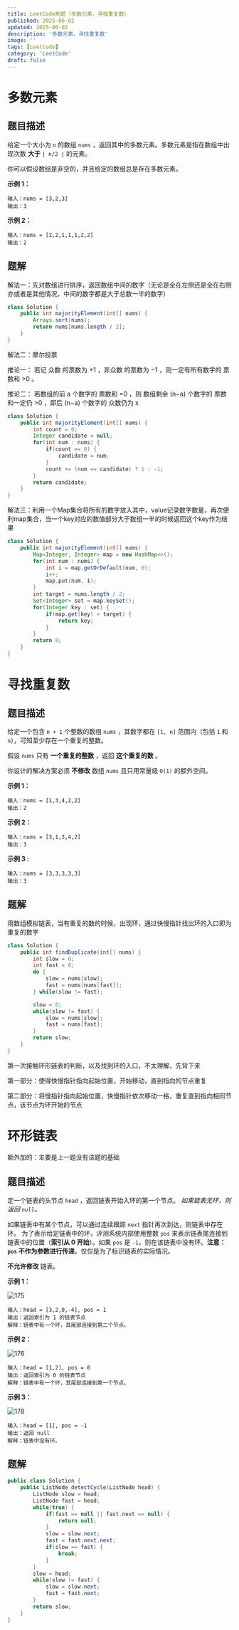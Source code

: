 ```yaml
---
title: LeetCode刷题（多数元素，寻找重复数）
published: 2025-06-02
updated: 2025-06-02
description: '多数元素，寻找重复数'
image: ''
tags: [LeetCode]
category: 'LeetCode'
draft: false 
---
```


# 多数元素

## 题目描述

给定一个大小为 `n` 的数组 `nums` ，返回其中的多数元素。多数元素是指在数组中出现次数 **大于** `⌊ n/2 ⌋` 的元素。

你可以假设数组是非空的，并且给定的数组总是存在多数元素。

 

**示例 1：**

```
输入：nums = [3,2,3]
输出：3
```

**示例 2：**

```
输入：nums = [2,2,1,1,1,2,2]
输出：2
```



## 题解

解法一：先对数组进行排序，返回数组中间的数字（无论是全在左侧还是全在右侧亦或者是其他情况，中间的数字都是大于总数一半的数字）

```java
class Solution {
    public int majorityElement(int[] nums) {
        Arrays.sort(nums);
        return nums[nums.length / 2];
    }
}
```

解法二：摩尔投票

推论一： 若记 众数 的票数为 +1 ，非众数 的票数为 −1 ，则一定有所有数字的 票数和 >0 。

推论二： 若数组的前 a 个数字的 票数和 =0 ，则 数组剩余 (n−a) 个数字的 票数和一定仍 >0 ，即后 (n−a) 个数字的 众数仍为 x 

```java
class Solution {
    public int majorityElement(int[] nums) {
        int count = 0;
        Integer candidate = null;
        for(int num : nums) {
            if(count == 0) {
                candidate = num;
            }
            count += (num == candidate) ? 1 : -1;
        }
        return candidate;
    }
}
```

解法三：利用一个Map集合将所有的数字放入其中，value记录数字数量，再次便利map集合，当一个key对应的数值部分大于数组一半的时候返回这个key作为结果

```java
class Solution {
    public int majorityElement(int[] nums) {
        Map<Integer, Integer> map = new HashMap<>();
        for(int num : nums) {
            int i = map.getOrDefault(num, 0);
            i++;
            map.put(num, i);
        }
        int target = nums.length / 2;
        Set<Integer> set = map.keySet();
        for(Integer key : set) {
            if(map.get(key) > target) {
                return key;
            }
        }
        return 0;
    }
}
```



# 寻找重复数

## 题目描述

给定一个包含 `n + 1` 个整数的数组 `nums` ，其数字都在 `[1, n]` 范围内（包括 `1` 和 `n`），可知至少存在一个重复的整数。

假设 `nums` 只有 **一个重复的整数** ，返回 **这个重复的数** 。

你设计的解决方案必须 **不修改** 数组 `nums` 且只用常量级 `O(1)` 的额外空间。

 

**示例 1：**

```
输入：nums = [1,3,4,2,2]
输出：2
```

**示例 2：**

```
输入：nums = [3,1,3,4,2]
输出：3
```

**示例 3 :**

```
输入：nums = [3,3,3,3,3]
输出：3
```



## 题解

用数组模拟链表，当有重复的数的时候，出现环，通过快慢指针找出环的入口即为重复的数字

```java
class Solution {
    public int findDuplicate(int[] nums) {
        int slow = 0;
        int fast = 0;
        do {
            slow = nums[slow];
            fast = nums[nums[fast]];
        } while(slow != fast);

        slow = 0;
        while(slow != fast) {
            slow = nums[slow];
            fast = nums[fast];
        }
        return slow;
    }
}
```

第一次接触环形链表的判断，以及找到环的入口，不太理解，先背下来

第一部分：使得快慢指针指向起始位置，开始移动，直到指向的节点重复

第二部分：将慢指针指向起始位置，快慢指针依次移动一格，重复直到指向相同节点，该节点为环开始的节点



# 环形链表

额外加的：主要是上一题没有该题的基础

## 题目描述

定一个链表的头节点  `head` ，返回链表开始入环的第一个节点。 *如果链表无环，则返回 `null`。*

如果链表中有某个节点，可以通过连续跟踪 `next` 指针再次到达，则链表中存在环。 为了表示给定链表中的环，评测系统内部使用整数 `pos` 来表示链表尾连接到链表中的位置（**索引从 0 开始**）。如果 `pos` 是 `-1`，则在该链表中没有环。**注意：`pos` 不作为参数进行传递**，仅仅是为了标识链表的实际情况。

**不允许修改** 链表。



 

**示例 1：**

![175](../images/175.png)

```
输入：head = [3,2,0,-4], pos = 1
输出：返回索引为 1 的链表节点
解释：链表中有一个环，其尾部连接到第二个节点。
```

**示例 2：**

![176](../images/176.png)

```
输入：head = [1,2], pos = 0
输出：返回索引为 0 的链表节点
解释：链表中有一个环，其尾部连接到第一个节点。
```

**示例 3：**

![178](../images/178.png)

```
输入：head = [1], pos = -1
输出：返回 null
解释：链表中没有环。
```



## 题解

```java
public class Solution {
    public ListNode detectCycle(ListNode head) {
        ListNode slow = head;
        ListNode fast = head;
        while(true) {
            if(fast == null || fast.next == null) {
                return null;
            }
            slow = slow.next;
            fast = fast.next.next;
            if(slow == fast) {
                break;
            }
        }
        slow = head;
        while(slow != fast) {
            slow = slow.next;
            fast = fast.next;
        }
        return slow;
    }
}
```




